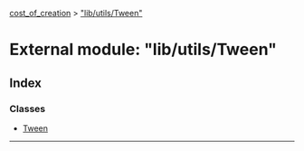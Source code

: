 [cost_of_creation](../README.md) > ["lib/utils/Tween"](../modules/_lib_utils_tween_.md)



# External module: "lib/utils/Tween"

## Index

### Classes

* [Tween](../classes/_lib_utils_tween_.tween.md)



---
